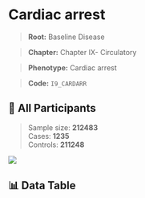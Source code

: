 # Cardiac arrest

> **Root:** Baseline Disease  

> **Chapter:** Chapter IX- Circulatory  

> **Phenotype:** Cardiac arrest  

> **Code:** `I9_CARDARR`

## 🧪 All Participants  
> Sample size: **212483**  
> Cases: **1235**  
> Controls: **211248**
<img src="/Sensitive/Figures/ALL/Incidence/I9_CARDARR.png"/>

## 📊 Data Table
<CsvTableMRF src="/Sensitive/Data/ALL/Incidence/COX_I9_CARDARR.csv"/>

